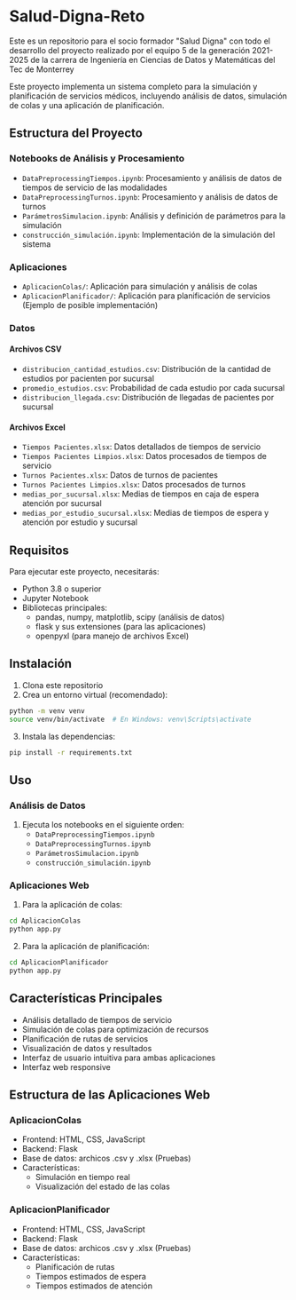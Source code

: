 # Salud-Digna-Reto
Este es un repositorio para el socio formador "Salud Digna" con todo el desarrollo del proyecto realizado por el equipo 5 de la generación 2021-2025 de la carrera de Ingeniería en Ciencias de Datos y Matemáticas del Tec de Monterrey

Este proyecto implementa un sistema completo para la simulación y planificación de servicios médicos, incluyendo análisis de datos, simulación de colas y una aplicación de planificación.

## Estructura del Proyecto

### Notebooks de Análisis y Procesamiento
- `DataPreprocessingTiempos.ipynb`: Procesamiento y análisis de datos de tiempos de servicio de las modalidades
- `DataPreprocessingTurnos.ipynb`: Procesamiento y análisis de datos de turnos
- `ParámetrosSimulacion.ipynb`: Análisis y definición de parámetros para la simulación
- `construcción_simulación.ipynb`: Implementación de la simulación del sistema

### Aplicaciones
- `AplicacionColas/`: Aplicación para simulación y análisis de colas
- `AplicacionPlanificador/`: Aplicación para planificación de servicios (Ejemplo de posible implementación)

### Datos
#### Archivos CSV
- `distribucion_cantidad_estudios.csv`: Distribución de la cantidad de estudios por pacienten por sucursal
- `promedio_estudios.csv`: Probabilidad de cada estudio por cada sucursal
- `distribucion_llegada.csv`: Distribución de llegadas de pacientes por sucursal

#### Archivos Excel
- `Tiempos Pacientes.xlsx`: Datos detallados de tiempos de servicio
- `Tiempos Pacientes Limpios.xlsx`: Datos procesados de tiempos de servicio
- `Turnos Pacientes.xlsx`: Datos de turnos de pacientes
- `Turnos Pacientes Limpios.xlsx`: Datos procesados de turnos
- `medias_por_sucursal.xlsx`: Medias de tiempos en caja de espera atención por sucursal
- `medias_por_estudio_sucursal.xlsx`: Medias de tiempos de espera y atención por estudio y sucursal

## Requisitos

Para ejecutar este proyecto, necesitarás:

- Python 3.8 o superior
- Jupyter Notebook
- Bibliotecas principales:
  - pandas, numpy, matplotlib, scipy (análisis de datos)
  - flask y sus extensiones (para las aplicaciones)
  - openpyxl (para manejo de archivos Excel)

## Instalación

1. Clona este repositorio
2. Crea un entorno virtual (recomendado):
```bash
python -m venv venv
source venv/bin/activate  # En Windows: venv\Scripts\activate
```

3. Instala las dependencias:
```bash
pip install -r requirements.txt
```

## Uso

### Análisis de Datos
1. Ejecuta los notebooks en el siguiente orden:
   - `DataPreprocessingTiempos.ipynb`
   - `DataPreprocessingTurnos.ipynb`
   - `ParámetrosSimulacion.ipynb`
   - `construcción_simulación.ipynb`

### Aplicaciones Web
1. Para la aplicación de colas:
```bash
cd AplicacionColas
python app.py
```

2. Para la aplicación de planificación:
```bash
cd AplicacionPlanificador
python app.py
```
## Características Principales

- Análisis detallado de tiempos de servicio
- Simulación de colas para optimización de recursos
- Planificación de rutas de servicios
- Visualización de datos y resultados
- Interfaz de usuario intuitiva para ambas aplicaciones
- Interfaz web responsive

## Estructura de las Aplicaciones Web

### AplicacionColas
- Frontend: HTML, CSS, JavaScript
- Backend: Flask
- Base de datos: archicos .csv y .xlsx (Pruebas)
- Características:
  - Simulación en tiempo real
  - Visualización del estado de las colas

### AplicacionPlanificador
- Frontend: HTML, CSS, JavaScript
- Backend: Flask
- Base de datos: archicos .csv y .xlsx (Pruebas)
- Características:
  - Planificación de rutas
  - Tiempos estimados de espera
  - Tiempos estimados de atención
 
